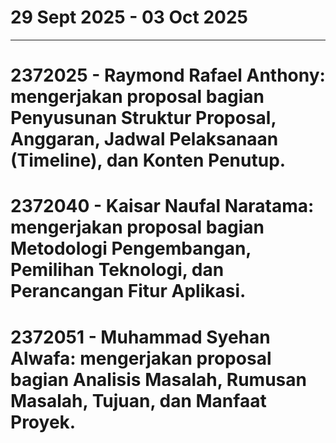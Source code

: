 # 29 Sept 2025 - 03 Oct 2025
----------------------------------
# 2372025 - Raymond Rafael Anthony: mengerjakan proposal bagian Penyusunan Struktur Proposal, Anggaran, Jadwal Pelaksanaan (Timeline), dan Konten Penutup.
# 2372040 - Kaisar Naufal Naratama: mengerjakan proposal bagian Metodologi Pengembangan, Pemilihan Teknologi, dan Perancangan Fitur Aplikasi.
# 2372051 - Muhammad Syehan Alwafa: mengerjakan proposal bagian Analisis Masalah, Rumusan Masalah, Tujuan, dan Manfaat Proyek.
